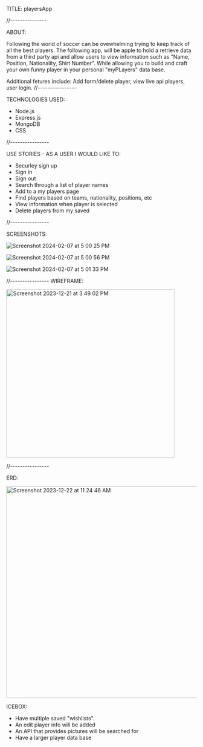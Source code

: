 TITLE: playersApp

//---------------

ABOUT: 

Following the world of soccer can be ovewhelming trying to keep track of all the best players. The following app, will be apple to hold a retrieve data from a third party api  and allow users to view information such as "Name, Position, Nationality, Shirt Number". While allowing you to build and craft your own funny player in your personal "myPLayers" data base.

Additional fetures include: Add form/delete player, view live api players, user login.
//----------------

TECHNOLOGIES USED: 

- Node.js 
- Express.js 
- MongoDB
- CSS

//----------------

USE STORIES - AS A USER I WOULD LIKE TO: 

- Securley sign up 
- Sign in 
- Sign out 
- Search through a list of player names 
- Add to a my players page
- Find players based on teams, nationality, positions, etc 
- View information when player is selected
- Delete players from my saved

//----------------

SCREENSHOTS:

![Screenshot 2024-02-07 at 5 00 25 PM](https://github.com/juancruza46/playersApp-Project-2/assets/150645094/6ddd1f1b-a9a9-4341-ae33-2c312716ccb4)

![Screenshot 2024-02-07 at 5 00 56 PM](https://github.com/juancruza46/playersApp-Project-2/assets/150645094/88a72663-289b-4605-9471-f19d9a0f12d6)

![Screenshot 2024-02-07 at 5 01 33 PM](https://github.com/juancruza46/playersApp-Project-2/assets/150645094/1231b680-7db1-4faa-86a2-cdcef680a5fe)

//----------------
WIREFRAME:

<img width="445" alt="Screenshot 2023-12-21 at 3 49 02 PM" src="https://github.com/juancruza46/playersApp/assets/150645094/91c2ab43-deea-495e-b30d-2257ad68e06a">

//----------------

ERD:

<img width="560" alt="Screenshot 2023-12-22 at 11 24 46 AM" src="https://github.com/juancruza46/playersApp/assets/150645094/2a16906e-3066-4aed-8760-3589565dfa26">

ICEBOX:
- Have multiple saved "wishlists".
- An edit player info will be added
- An API that provides pictures will be searched for 
- Have a larger player data base 



